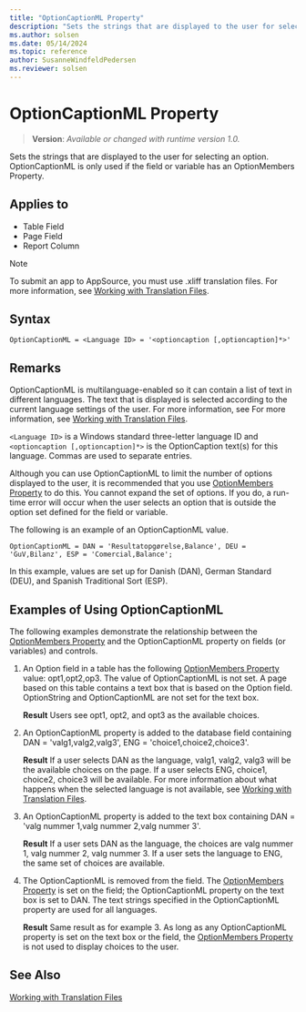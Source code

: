 ```yaml
---
title: "OptionCaptionML Property"
description: "Sets the strings that are displayed to the user for selecting an option."
ms.author: solsen
ms.date: 05/14/2024
ms.topic: reference
author: SusanneWindfeldPedersen
ms.reviewer: solsen
---
```

[//]: # (START>DO_NOT_EDIT)
[//]: # (IMPORTANT:Do not edit any of the content between here and the END>DO_NOT_EDIT.)
[//]: # (Any modifications should be made in the .xml files in the ModernDev repo.)
# OptionCaptionML Property
> **Version**: _Available or changed with runtime version 1.0._

Sets the strings that are displayed to the user for selecting an option. OptionCaptionML is only used if the field or variable has an OptionMembers Property.

## Applies to
-   Table Field
-   Page Field
-   Report Column

[//]: # (IMPORTANT: END>DO_NOT_EDIT)


> [!NOTE]  
> To submit an app to AppSource, you must use .xliff translation files. For more information, see [Working with Translation Files](../devenv-work-with-translation-files.md).
  
## Syntax
 
```AL
OptionCaptionML = <Language ID> = '<optioncaption [,optioncaption]*>'  
```  

## Remarks  

OptionCaptionML is multilanguage-enabled so it can contain a list of text in different languages. The text that is displayed is selected according to the current language settings of the user. For more information, see For more information, see [Working with Translation Files](../devenv-work-with-translation-files.md).  
  
`<Language ID>` is a Windows standard three-letter language ID and `<optioncaption [,optioncaption]*>` is the OptionCaption text(s) for this language. Commas are used to separate entries.  
  
Although you can use OptionCaptionML to limit the number of options displayed to the user, it is recommended that you use [OptionMembers Property](devenv-optionmembers-field-property.md) to do this. You cannot expand the set of options. If you do, a run-time error will occur when the user selects an option that is outside the option set defined for the field or variable.  
  
The following is an example of an OptionCaptionML value.  
  
```AL
OptionCaptionML = DAN = 'Resultatopgørelse,Balance', DEU = 'GuV,Bilanz', ESP = 'Comercial,Balance';  
```  
  
In this example, values are set up for Danish (DAN), German Standard (DEU), and Spanish Traditional Sort (ESP).  
  
## Examples of Using OptionCaptionML  

The following examples demonstrate the relationship between the [OptionMembers Property](devenv-optionmembers-field-property.md) and the OptionCaptionML property on fields (or variables) and controls.  
  
1. An Option field in a table has the following [OptionMembers Property](devenv-optionmembers-field-property.md) value: opt1,opt2,op3. The value of OptionCaptionML is not set. A page based on this table contains a text box that is based on the Option field. OptionString and OptionCaptionML are not set for the text box.  
  
     **Result** Users see opt1, opt2, and opt3 as the available choices.  
  
2. An OptionCaptionML property is added to the database field containing DAN = 'valg1,valg2,valg3', ENG = 'choice1,choice2,choice3'.  
  
     **Result** If a user selects DAN as the language, valg1, valg2, valg3 will be the available choices on the page. If a user selects ENG, choice1, choice2, choice3 will be available. For more information about what happens when the selected language is not available, see [Working with Translation Files](../devenv-work-with-translation-files.md).  
  
3. An OptionCaptionML property is added to the text box containing DAN = 'valg nummer 1,valg nummer 2,valg nummer 3'.  
  
     **Result** If a user sets DAN as the language, the choices are valg nummer 1, valg nummer 2, valg nummer 3. If a user sets the language to ENG, the same set of choices are available.  
  
4. The OptionCaptionML is removed from the field. The [OptionMembers Property](devenv-optionmembers-field-property.md) is set on the field; the OptionCaptionML property on the text box is set to DAN. The text strings specified in the OptionCaptionML property are used for all languages.  
  
     **Result** Same result as for example 3. As long as any OptionCaptionML property is set on the text box or the field, the [OptionMembers Property](devenv-optionmembers-field-property.md) is not used to display choices to the user.  
  
## See Also

[Working with Translation Files](../devenv-work-with-translation-files.md)
